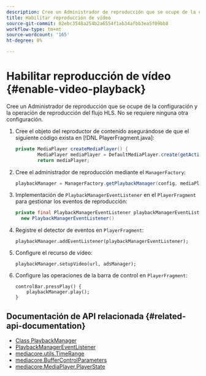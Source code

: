 ```yaml
---
description: Cree un Administrador de reproducción que se ocupe de la configuración y la operación de reproducción del flujo HLS. No se requiere ninguna otra configuración.
title: Habilitar reproducción de vídeo
source-git-commit: 02ebc3548a254b2a6554f1ab34afbb3ea5f09bb8
workflow-type: tm+mt
source-wordcount: '165'
ht-degree: 0%

---
```


# Habilitar reproducción de vídeo {#enable-video-playback}

Cree un Administrador de reproducción que se ocupe de la configuración y la operación de reproducción del flujo HLS. No se requiere ninguna otra configuración.

1. Cree el objeto del reproductor de contenido asegurándose de que el siguiente código exista en [!DNL PlayerFragment.java]:

   ```java
   private MediaPlayer createMediaPlayer() { 
           MediaPlayer mediaPlayer = DefaultMediaPlayer.create(getActivity().getApplicationContext()); 
           return mediaPlayer;
   ```

   <!-- I've duplicated this information. It also exists in the PlayerFragment section, just before the Feature manager section. I figured that I should have it here as well, in case they jump directly to this section.-->

1. Cree el administrador de reproducción mediante el `ManagerFactory`:

   ```java
   playbackManager = ManagerFactory.getPlaybackManager(config, mediaPlayer);
   ```

1. Implementación de `PlaybackManagerEventListener` en el `PlayerFragment` para gestionar los eventos de reproducción:

   ```java
   private final PlaybackManagerEventListener playbackManagerEventListener =  
     new PlaybackManagerEventListener() 
   ```

1. Registre el detector de eventos en `PlayerFragment`:

   ```
   playbackManager.addEventListener(playbackManagerEventListener);
   ```

1. Configure el recurso de vídeo:

   ```
   playbackManager.setupVideo(url, adsManager); 
   ```

1. Configure las operaciones de la barra de control en `PlayerFragment`:

   ```
   controlBar.pressPlay() { 
       playbackManager.play();  
   }
   ```

## Documentación de API relacionada {#related-api-documentation}

* [Class PlaybackManager](https://help.adobe.com/en_US/primetime/api/reference_implementation/android/javadoc/com/adobe/primetime/reference/manager/PlaybackManager.html)
* [PlaybackManagerEventListener](https://help.adobe.com/en_US/primetime/api/reference_implementation/android/javadoc/com/adobe/primetime/reference/manager/PlaybackManager.PlaybackManagerEventListener.html)
* [mediacore.utils.TimeRange](https://help.adobe.com/en_US/primetime/api/psdk/javadoc/com/adobe/mediacore/utils/TimeRange.html)
* [mediacore.BufferControlParameters](https://help.adobe.com/en_US/primetime/api/psdk/javadoc/com/adobe/mediacore/BufferControlParameters.html)
* [mediacore.MediaPlayer.PlayerState](https://help.adobe.com/en_US/primetime/api/psdk/javadoc/com/adobe/mediacore/MediaPlayer.PlayerState.html)
